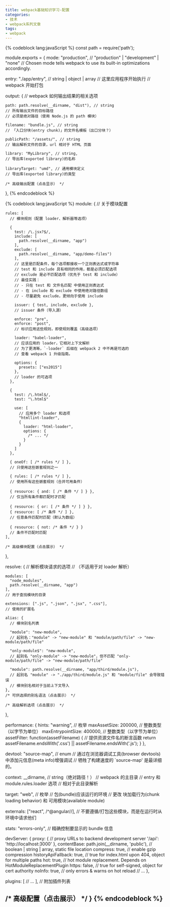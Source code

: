 ```yaml
---
title: webpack基础知识学习-配置
categories:
- 技术
- webpack系列文章
tags:
- webpack
---
```



{% codeblock lang:javaScript %}
const path = require('path');

module.exports = {
  mode: "production", // "production" | "development" | "none"
  // Chosen mode tells webpack to use its built-in optimizations accordingly.

  entry: "./app/entry", // string | object | array
  // 这里应用程序开始执行
  // webpack 开始打包

  output: {
    // webpack 如何输出结果的相关选项

    path: path.resolve(__dirname, "dist"), // string
    // 所有输出文件的目标路径
    // 必须是绝对路径（使用 Node.js 的 path 模块）

    filename: "bundle.js", // string
    // 「入口分块(entry chunk)」的文件名模板（出口分块？）

    publicPath: "/assets/", // string
    // 输出解析文件的目录，url 相对于 HTML 页面

    library: "MyLibrary", // string,
    // 导出库(exported library)的名称

    libraryTarget: "umd", // 通用模块定义
    // 导出库(exported library)的类型

    /* 高级输出配置（点击显示） */
  },
{% endcodeblock %}

<!--more-->
{% codeblock lang:javaScript %}
  module: {
    // 关于模块配置

    rules: [
      // 模块规则（配置 loader、解析器等选项）

      {
        test: /\.jsx?$/,
        include: [
          path.resolve(__dirname, "app")
        ],
        exclude: [
          path.resolve(__dirname, "app/demo-files")
        ],
        // 这里是匹配条件，每个选项都接收一个正则表达式或字符串
        // test 和 include 具有相同的作用，都是必须匹配选项
        // exclude 是必不匹配选项（优先于 test 和 include）
        // 最佳实践：
        // - 只在 test 和 文件名匹配 中使用正则表达式
        // - 在 include 和 exclude 中使用绝对路径数组
        // - 尽量避免 exclude，更倾向于使用 include

        issuer: { test, include, exclude },
        // issuer 条件（导入源）

        enforce: "pre",
        enforce: "post",
        // 标识应用这些规则，即使规则覆盖（高级选项）

        loader: "babel-loader",
        // 应该应用的 loader，它相对上下文解析
        // 为了更清晰，`-loader` 后缀在 webpack 2 中不再是可选的
        // 查看 webpack 1 升级指南。

        options: {
          presets: ["es2015"]
        },
        // loader 的可选项
      },

      {
        test: /\.html$/,
        test: "\.html$"

        use: [
          // 应用多个 loader 和选项
          "htmllint-loader",
          {
            loader: "html-loader",
            options: {
              /* ... */
            }
          }
        ]
      },

      { oneOf: [ /* rules */ ] },
      // 只使用这些嵌套规则之一

      { rules: [ /* rules */ ] },
      // 使用所有这些嵌套规则（合并可用条件）

      { resource: { and: [ /* 条件 */ ] } },
      // 仅当所有条件都匹配时才匹配

      { resource: { or: [ /* 条件 */ ] } },
      { resource: [ /* 条件 */ ] },
      // 任意条件匹配时匹配（默认为数组）

      { resource: { not: /* 条件 */ } }
      // 条件不匹配时匹配
    ],

    /* 高级模块配置（点击展示） */
  },

  resolve: {
    // 解析模块请求的选项
    // （不适用于对 loader 解析）

    modules: [
      "node_modules",
      path.resolve(__dirname, "app")
    ],
    // 用于查找模块的目录

    extensions: [".js", ".json", ".jsx", ".css"],
    // 使用的扩展名

    alias: {
      // 模块别名列表

      "module": "new-module",
      // 起别名："module" -> "new-module" 和 "module/path/file" -> "new-module/path/file"

      "only-module$": "new-module",
      // 起别名 "only-module" -> "new-module"，但不匹配 "only-module/path/file" -> "new-module/path/file"

      "module": path.resolve(__dirname, "app/third/module.js"),
      // 起别名 "module" -> "./app/third/module.js" 和 "module/file" 会导致错误
      // 模块别名相对于当前上下文导入
    },
    /* 可供选择的别名语法（点击展示） */

    /* 高级解析选项（点击展示） */
  },

  performance: {
    hints: "warning", // 枚举
    maxAssetSize: 200000, // 整数类型（以字节为单位）
    maxEntrypointSize: 400000, // 整数类型（以字节为单位）
    assetFilter: function(assetFilename) {
      // 提供资源文件名的断言函数
      return assetFilename.endsWith('.css') || assetFilename.endsWith('.js');
    }
  },

  devtool: "source-map", // enum
  // 通过在浏览器调试工具(browser devtools)中添加元信息(meta info)增强调试
  // 牺牲了构建速度的 `source-map' 是最详细的。

  context: __dirname, // string（绝对路径！）
  // webpack 的主目录
  // entry 和 module.rules.loader 选项
  // 相对于此目录解析

  target: "web", // 枚举
  // 包(bundle)应该运行的环境
  // 更改 块加载行为(chunk loading behavior) 和 可用模块(available module)

  externals: ["react", /^@angular\//],
  // 不要遵循/打包这些模块，而是在运行时从环境中请求他们

  stats: "errors-only",
  // 精确控制要显示的 bundle 信息

  devServer: {
    proxy: { // proxy URLs to backend development server
      '/api': 'http://localhost:3000'
    },
    contentBase: path.join(__dirname, 'public'), // boolean | string | array, static file location
    compress: true, // enable gzip compression
    historyApiFallback: true, // true for index.html upon 404, object for multiple paths
    hot: true, // hot module replacement. Depends on HotModuleReplacementPlugin
    https: false, // true for self-signed, object for cert authority
    noInfo: true, // only errors & warns on hot reload
    // ...
  },

  plugins: [
    // ...
  ],
  // 附加插件列表


  /* 高级配置（点击展示） */
}
{% endcodeblock %}
-----

